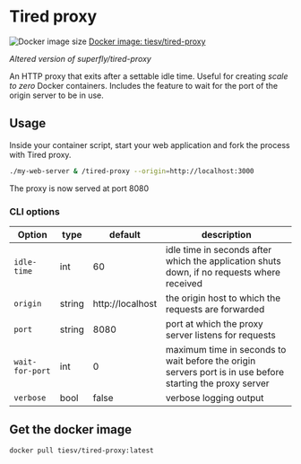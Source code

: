 # Tired proxy

![Docker image size](https://img.shields.io/docker/image-size/tiesv/tired-proxy?sort=date "Docker image size") 
[Docker image: tiesv/tired-proxy](https://hub.docker.com/r/tiesv/tired-proxy)

_Altered version of superfly/tired-proxy_

An HTTP proxy that exits after a settable idle time. Useful for creating _scale to zero_ Docker containers. Includes the feature to wait for the port of the origin server to be in use.

## Usage
Inside your container script, start your web application and fork the process with Tired proxy.
```bash
./my-web-server & /tired-proxy --origin=http://localhost:3000
```
The proxy is now served at port 8080

### CLI options

|Option|type|default|description|
|---|---|---|---|
|`idle-time`|int|60|idle time in seconds after which the application shuts down, if no requests where received|
|`origin`|string|http://localhost|the origin host to which the requests are forwarded|
|`port`|string|8080|port at which the proxy server listens for requests|
|`wait-for-port`|int|0|maximum time in seconds to wait before the origin servers port is in use before starting the proxy server|
|`verbose`|bool|false|verbose logging output|

## Get the docker image
```bash
docker pull tiesv/tired-proxy:latest
```